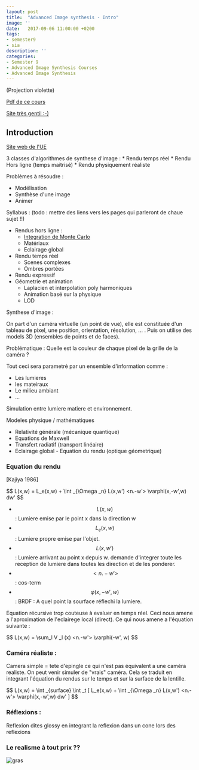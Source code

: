 ```yaml
---
layout: post
title:  "Advanced Image synthesis - Intro"
image: ''
date:   2017-09-06 11:00:00 +0200
tags: 
- semester9 
- sia
description: ''
categories:
- Semester 9
- Advanced Image Synthesis Courses
- Advanced Image Synthesis
---
```


(Projection violette)

[Pdf de ce cours](http://www.labri.fr/perso/pbenard/teaching/sia/slides/Introduction.pdf)

[Site très gentil :-)](http://www.scratchapixel.com)

## Introduction

[Site web de l'UE](http://www.labri.fr/perso/pbenard/teaching/sia/)

3 classes d'algorithmes de synthese d'image : 
	* Rendu temps réel
	* Rendu Hors ligne (temps maitrisé)
	* Rendu physiquement réaliste
	 
Problèmes à résoudre : 
  * Modélisation
  * Synthèse d'une image
  * Animer
	
Syllabus : (todo : mettre des liens vers les pages qui parleront de chaue sujet !!)
  * Rendus hors ligne :
    * [Integration de Monte Carlo](/sia-monte-carlo/)
    * Matériaux
    * Eclairage global
  * Rendu temps réel
    * Scenes complexes
    * Ombres portées
  * Rendu expressif
  * Géometrie et animation
    * Laplacien et interpolation poly harmoniques
    * Animation basé sur la physique
    * LOD
	  
Synthese d'image : 

On part d'un caméra virtuelle (un point de vue), elle est constituée d'un tableau de pixel, une position, orientation, résolution, ... .
Puis on utilise des models 3D (ensembles de points et de faces).

Problématique : Quelle est la couleur de chaque pixel de la grille de la caméra ?

Tout ceci sera parametré par un ensemble d'information comme : 
  * Les lumieres
  * les mateiraux
  * Le milieu ambiant  
  * ...
	
Simulation entre lumiere matiere et environnement.

Modeles physique / mathématiques 
  * Relativité générale (mécanique quantique)
  * Equations de Maxwell
  * Transfert radiatif (transport linéaire)
  * Eclairage global - Equation du rendu (optique géometrique)
	
### Equation du rendu
[Kajiya 1986]

\$\$ L(x,w) = L_e(x,w) + \int _{\Omega _n} L(x,w') <n.-w'> \varphi(x,-w',w) dw' $$

  * $$ L(x,w) $$ : Lumiere emise par le point x dans la direction w
  * $$ L_e(x,w) $$ : Lumiere propre emise par l'objet.
  * $$ L(x,w') $$: Lumiere arrivant au point x depuis w. demande d'integrer toute les reception de lumiere dans toutes les direction et de les ponderer.
  * $$ <n . -w'> $$ : cos-term
  * $$ \varphi(x, -w', w)$$ : BRDF : A quel point la sourface réflechi la lumiere.
	
Equation récursive trop couteuse à evaluer en temps réel. Ceci nous amene a l'aproximation de l'eclairege local (direct). Ce qui nous amene a l'équation suivante : 

\$\$ L(x,w) = \sum_l V _l (x) <n.-w'> \varphi(-w', w) $$

### Caméra réaliste : 

Camera simple = tete d'epingle ce qui n'est pas équivalent a une caméra realiste.
On peut venir simuler de "vrais" caméra.
Cela se traduit en integrant l'équation du rendus sur le temps et sur la surface de la lentille. 

\$\$ L(x,w) = \int _{surface} \int _t [ L_e(x,w) + \int _{\Omega _n} L(x,w') <n.-w'> \varphi(x,-w',w) dw' ] $$

### Réflexions : 

Reflexion dites glossy en integrant la reflexion dans un cone lors des reflexions

### Le realisme à tout prix ??

![gras](https://media.giphy.com/media/vPN3zK9dNL236/giphy.gif)



